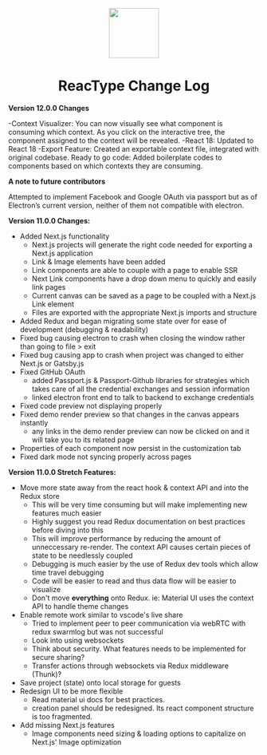 <p align="center">
  <img width="100" src="https://i.imgur.com/Yn70tqI.png">
  <h1 align="center">ReacType Change Log</h1>
</p>

**Version 12.0.0 Changes**

-Context Visualizer: You can now visually see what component is consuming which context. As you click on the interactive tree, the component assigned to the context will be revealed.
-React 18: Updated to React 18
-Export Feature: Created an exportable context file, integrated with original codebase.
Ready to go code: Added boilerplate codes to components based on which contexts they are consuming.

**A note to future contributors**

Attempted to implement Facebook and Google OAuth via passport but as of Electron’s current version, neither of them not compatible with electron.

**Version 11.0.0 Changes:**

- Added Next.js functionality
  - Next.js projects will generate the right code needed for exporting a Next.js application
  - Link & Image elements have been added
  - Link components are able to couple with a page to enable SSR
  - Next Link components have a drop down menu to quickly and easily link pages
  - Current canvas can be saved as a page to be coupled with a Next.js Link element
  - Files are exported with the appropriate Next.js imports and structure
- Added Redux and began migrating some state over for ease of development (debugging & readability)
- Fixed bug causing electron to crash when closing the window rather than going to file > exit
- Fixed bug causing app to crash when project was changed to either Next.js or Gatsby.js
- Fixed GitHub OAuth
  - added Passport.js & Passport-Github libraries for strategies which takes care of all the credential exchanges and session information
  - linked electron front end to talk to backend to exchange credentials
- Fixed code preview not displaying properly
- Fixed demo render preview so that changes in the canvas appears instantly
  - any links in the demo render preview can now be clicked on and it will take you to its related page
- Properties of each component now persist in the customization tab
- Fixed dark mode not syncing properly across pages

**Version 11.0.0 Stretch Features:**

- Move more state away from the react hook & context API and into the Redux store
  - This will be very time consuming but will make implementing new features much easier
  - Highly suggest you read Redux documentation on best practices before diving into this
  - This will improve performance by reducing the amount of unneccessary re-render. The context API causes certain pieces of state to be needlessly coupled
  - Debugging is much easier by the use of Redux dev tools which allow time travel debugging
  - Code will be easier to read and thus data flow will be easier to visualize
  - Don't move **everything** onto Redux. ie: Material UI uses the context API to handle theme changes
- Enable remote work similar to vscode's live share
  - Tried to implement peer to peer communication via webRTC with redux swarmlog but was not successful
  - Look into using websockets
  - Think about security. What features needs to be implemented for secure sharing?
  - Transfer actions through websockets via Redux middleware (Thunk)?
- Save project (state) onto local storage for guests
- Redesign UI to be more flexible
  - Read material ui docs for best practices.
  - creation panel should be redesigned. Its react component structure is too fragmented.
- Add missing Next.js features
  - Image components need sizing & loading options to capitalize on Next.js' Image optimization

